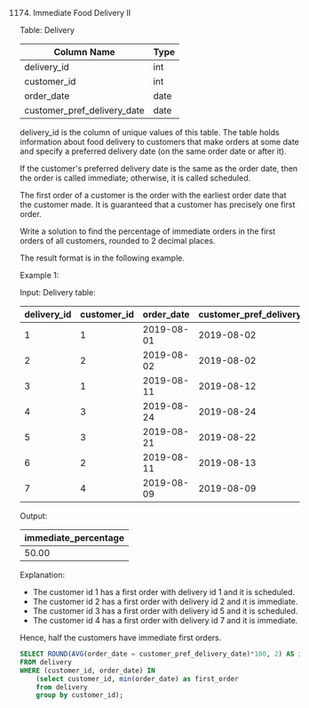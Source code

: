 1174. Immediate Food Delivery II

Table: Delivery


| Column Name                 | Type    |
|-----------------------------|---------|
| delivery_id                 | int     |
| customer_id                 | int     |
| order_date                  | date    |
| customer_pref_delivery_date | date    |

delivery_id is the column of unique values of this table.
The table holds information about food delivery to customers that make orders at some date and specify a preferred delivery date (on the same order date or after it).

 

If the customer's preferred delivery date is the same as the order date, then the order is called immediate; otherwise, it is called scheduled.

The first order of a customer is the order with the earliest order date that the customer made. It is guaranteed that a customer has precisely one first order.

Write a solution to find the percentage of immediate orders in the first orders of all customers, rounded to 2 decimal places.

The result format is in the following example.

 

Example 1:

Input: 
Delivery table:

| delivery_id | customer_id | order_date | customer_pref_delivery_date |
|-------------|-------------|------------|-----------------------------|
| 1           | 1           | 2019-08-01 | 2019-08-02                  |
| 2           | 2           | 2019-08-02 | 2019-08-02                  |
| 3           | 1           | 2019-08-11 | 2019-08-12                  |
| 4           | 3           | 2019-08-24 | 2019-08-24                  |
| 5           | 3           | 2019-08-21 | 2019-08-22                  |
| 6           | 2           | 2019-08-11 | 2019-08-13                  |
| 7           | 4           | 2019-08-09 | 2019-08-09                  |

Output: 

| immediate_percentage |
|----------------------|
| 50.00                |


Explanation: 
- The customer id 1 has a first order with delivery id 1 and it is scheduled.
- The customer id 2 has a first order with delivery id 2 and it is immediate.
- The customer id 3 has a first order with delivery id 5 and it is scheduled.
- The customer id 4 has a first order with delivery id 7 and it is immediate.

Hence, half the customers have immediate first orders.


```sql
SELECT ROUND(AVG(order_date = customer_pref_delivery_date)*100, 2) AS immediate_percentage
FROM delivery
WHERE (customer_id, order_date) IN
    (select customer_id, min(order_date) as first_order
    from delivery
    group by customer_id);
```